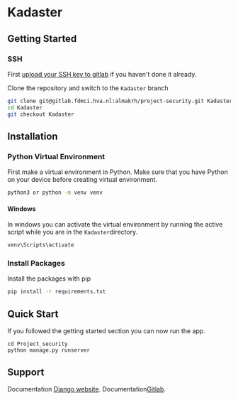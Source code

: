 # Kadaster

## Getting Started

### SSH
First [upload your SSH key to gitlab]() if you haven't done it already.

Clone the repository and switch to the `Kadaster` branch

```sh
git clone git@gitlab.fdmci.hva.nl:almakrh/project-security.git Kadaster
cd Kadaster
git checkout Kadaster
```

## Installation

### Python Virtual Environment
First make a virtual environment in Python. Make sure that you have Python on your device before creating virtual environment.
```sh
python3 or python -m venv venv
```

#### Windows
In windows you can activate the virtual environment by running the active script while you are in the `Kadaster`directory.
```sh
venv\Scripts\activate
```

### Install Packages
Install the packages with pip
```sh
pip install -r requirements.txt
```

## Quick Start
If you followed the getting started section you can now run the app.
```
cd Project_security
python manage.py runserver
```


## Support


Documentation [Django website](https://docs.djangoproject.com/en/4.1/intro/tutorial01/).
Documentation[Gitlab](https://git-scm.com/docs).




